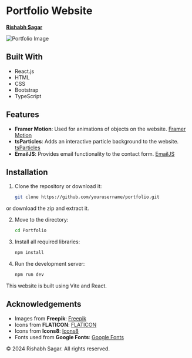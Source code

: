 # Portfolio Website

**[Rishabh Sagar](https://coderishabh11.github.io/Portfolio-Website/)**

![Portfolio Image](https://github.com/user-attachments/assets/8da199b3-6958-4690-bc53-786a0e242997)



## Built With
- React.js
- HTML
- CSS
- Bootstrap
- TypeScript

## Features
- **Framer Motion**: Used for animations of objects on the website. [Framer Motion](https://www.framer.com/motion/)
- **tsParticles**: Adds an interactive particle background to the website. [tsParticles](https://www.npmjs.com/package/tsparticles)
- **EmailJS**: Provides email functionality to the contact form. [EmailJS](https://www.emailjs.com/)

## Installation

1. Clone the repository or download it:
   ```bash
   git clone https://github.com/yourusername/portfolio.git
   ```

or download the zip and extract it.

2. Move to the directory:
   ```bash
   cd Portfolio
   ```

3. Install all required libraries:
   ```bash
   npm install
   ```

4. Run the development server:
   ```bash
   npm run dev
   ```

This website is built using Vite and React.

## Acknowledgements
- Images from **Freepik**: [Freepik](https://www.freepik.com/)
- Icons from **FLATICON**: [FLATICON](https://www.flaticon.com/)
- Icons from **Icons8**: [Icons8](https://icons8.com/icons)
- Fonts used from **Google Fonts**: [Google Fonts](https://fonts.google.com/)

© 2024 Rishabh Sagar. All rights reserved.
